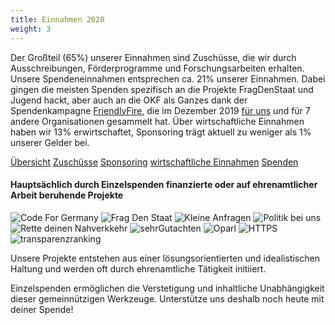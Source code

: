 ```yaml
---
title: Einnahmen 2020
weight: 3
---
```



Der Großteil (65%) unserer Einnahmen sind Zuschüsse, die wir durch Ausschreibungen, Förderprogramme und Forschungsarbeiten erhalten. Unsere Spendeneinnahmen entsprechen ca. 21% unserer Einnahmen. Dabei gingen die meisten Spenden spezifisch an die Projekte FragDenStaat und Jugend hackt, aber auch an die OKF als Ganzes dank der Spendenkampagne <a href="https://de.wikipedia.org/wiki/Friendly_Fire_(Charity-Livestream)">FriendlyFire</a>, die im Dezember 2019 <a href="https://www.youtube.com/watch?v=iMAl9q7iGgQ">für uns</a> und für 7 andere Organisationen gesammelt hat. Über wirtschaftliche Einnahmen haben wir 13% erwirtschaftet, Sponsoring trägt aktuell zu weniger als 1% unserer Gelder bei.

<div id="js-incomes-nav" class="tabnav mt-s">
    <a href="#incomes" class="mr-xs">Übersicht</a>
    <a href="#income-institutions" class="">Zuschüsse</a>
    <a href="#income-companies" class="">Sponsoring</a>
    <a href="#income-services">wirtschaftliche Einnahmen</a>
    <a href="#income-donations" class="">Spenden</a>
</div>
<div class="js-incomes" id="incomes"><div class="kategorien d3chart"></div></div>
<div class="js-incomes" id="income-donations"><div class="income-donations d3chart"></div></div>
<div class="js-incomes" id="income-institutions"><div class="income-institutions d3chart"></div></div>
<div class="js-incomes" id="income-companies"><div class="income-companies d3chart"></div></div>
<div class="js-incomes" id="income-services"><div class="income-services d3chart"></div></div>


#### Hauptsächlich durch Einzelspenden finanzierte oder auf ehrenamtlicher Arbeit beruhende Projekte

<div class="l__finance__logos">
    <img src="/okf/finanzierung/codefor.png" alt="Code For Germany">
    <img src="/okf/finanzierung/fragdenstaat.png" alt="Frag Den Staat">
    <img src="/okf/finanzierung/kleineanfragen.png" alt="Kleine Anfragen">
    <img src="/okf/finanzierung/politikbeiuns.png" alt="Politik bei uns">
    <img src="/okf/finanzierung/rettedeinennahverkehr.png" alt="Rette deinen Nahverkkehr">
    <img src="/okf/finanzierung/sehrgutachten.png" alt="sehrGutachten">
    <img src="/okf/finanzierung/oparl.png" alt="Oparl">
    <img src="/okf/finanzierung/https.png" alt="HTTPS">
    <img src="/okf/finanzierung/transparenzranking.png" alt="transparenzranking">
</div>

Unsere Projekte entstehen aus einer lösungsorientierten und idealistischen Haltung und werden oft durch ehrenamtliche Tätigkeit initiiert.

Einzelspenden ermöglichen die Verstetigung und inhaltliche Unabhängigkeit dieser gemeinnützigen Werkzeuge. Unterstütze uns deshalb noch heute mit deiner Spende!
